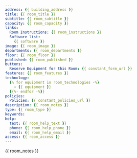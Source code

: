 ```yaml
---
address: {{ building_address }}
title: {{ room_title }}
subtitle: {{ room_subtitle }}
capacity: {{ room_capacity }}
links:
  Room Instructions: {{ room_instructions }}
  Software list:
    {{ software }}
image: {{ room_image }}
departments: {{ room_departments }}
floor: {{ room_floor }}
published: {{ room_published }}
buttons:
  Reserve Equipment for this Room: {{ constant_form_url }}
features: {{ room_features }}
technology:
  {% for equipment in room_technologies -%}
    - {{ equipment }}
  {{%- endfor -%}}
policies:
  Policies: {{ constant_policies_url }}
description: {{ room_notes }}
type: {{ room_type }}
keywords:
help:
  text: {{ room_help_text }}
  phone: {{ room_help_phone }}
  email: {{ room_help_email }}
access: {{ room_access }}
---
```


{{ room_notes }}
